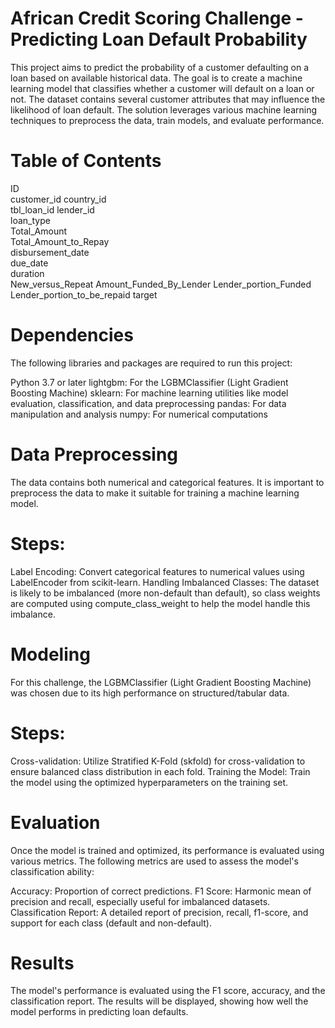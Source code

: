 # African Credit Scoring Challenge - Predicting Loan Default Probability
This project aims to predict the probability of a customer defaulting on a loan based on available historical data. The goal is to create a machine learning model that classifies whether a customer will default on a loan or not. The dataset contains several customer attributes that may influence the likelihood of loan default. The solution leverages various machine learning techniques to preprocess the data, train models, and evaluate performance.
# Table of Contents
ID	
customer_id	
country_id	
tbl_loan_id	
lender_id	
loan_type	
Total_Amount	
Total_Amount_to_Repay	
disbursement_date	
due_date	
duration	
New_versus_Repeat
Amount_Funded_By_Lender	
Lender_portion_Funded
Lender_portion_to_be_repaid
target

# Dependencies
The following libraries and packages are required to run this project:

Python 3.7 or later
lightgbm: For the LGBMClassifier (Light Gradient Boosting Machine)
sklearn: For machine learning utilities like model evaluation, classification, and data preprocessing
pandas: For data manipulation and analysis
numpy: For numerical computations

# Data Preprocessing
The data contains both numerical and categorical features. It is important to preprocess the data to make it suitable for training a machine learning model.

# Steps:
Label Encoding: Convert categorical features to numerical values using LabelEncoder from scikit-learn.
Handling Imbalanced Classes: The dataset is likely to be imbalanced (more non-default than default), so class weights are computed using compute_class_weight to help the model handle this imbalance.

# Modeling
For this challenge, the LGBMClassifier (Light Gradient Boosting Machine) was chosen due to its high performance on structured/tabular data. 

# Steps:
Cross-validation: Utilize Stratified K-Fold (skfold) for cross-validation to ensure balanced class distribution in each fold.
Training the Model: Train the model using the optimized hyperparameters on the training set.

# Evaluation
Once the model is trained and optimized, its performance is evaluated using various metrics. The following metrics are used to assess the model's classification ability:

Accuracy: Proportion of correct predictions.
F1 Score: Harmonic mean of precision and recall, especially useful for imbalanced datasets.
Classification Report: A detailed report of precision, recall, f1-score, and support for each class (default and non-default).

# Results
The model's performance is evaluated using the F1 score, accuracy, and the classification report. The results will be displayed, showing how well the model performs in predicting loan defaults.
